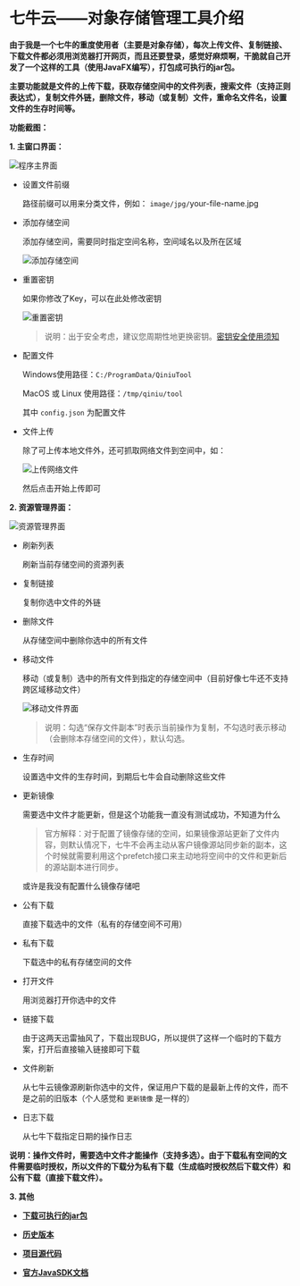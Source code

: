 # 七牛云——对象存储管理工具介绍

**由于我是一个七牛的重度使用者（主要是对象存储），每次上传文件、复制链接、下载文件都必须用浏览器打开网页，而且还要登录，感觉好麻烦啊，干脆就自己开发了一个这样的工具（使用JavaFX编写），打包成可执行的jar包。**

**主要功能就是文件的上传下载，获取存储空间中的文件列表，搜索文件（支持正则表达式），复制文件外链，删除文件，移动（或复制）文件，重命名文件名，设置文件的生存时间等。**

**功能截图：**

**1. 主窗口界面：**

![程序主界面](http://img.blog.csdn.net/20171015221834257?watermark/2/text/aHR0cDovL2Jsb2cuY3Nkbi5uZXQvcXFfMjY5NTQ3NzM=/font/5a6L5L2T/fontsize/400/fill/I0JBQkFCMA==/dissolve/70/gravity/SouthEast)

- 设置文件前缀

    路径前缀可以用来分类文件，例如： `image/jpg/`your-file-name.jpg

- 添加存储空间

    添加存储空间，需要同时指定空间名称，空间域名以及所在区域

    ![添加存储空间](http://img.blog.csdn.net/20171017122858110?watermark/2/text/aHR0cDovL2Jsb2cuY3Nkbi5uZXQvcXFfMjY5NTQ3NzM=/font/5a6L5L2T/fontsize/400/fill/I0JBQkFCMA==/dissolve/70/gravity/SouthEast)

- 重置密钥

    如果你修改了Key，可以在此处修改密钥

    ![重置密钥](http://img.blog.csdn.net/20171017123714044?watermark/2/text/aHR0cDovL2Jsb2cuY3Nkbi5uZXQvcXFfMjY5NTQ3NzM=/font/5a6L5L2T/fontsize/400/fill/I0JBQkFCMA==/dissolve/70/gravity/SouthEast)

    > 说明：出于安全考虑，建议您周期性地更换密钥。[密钥安全使用须知](https://developer.qiniu.com/kodo/kb/1334/the-access-key-secret-key-encryption-key-safe-use-instructions)

- 配置文件

    Windows使用路径：`C:/ProgramData/QiniuTool`

    MacOS 或 Linux 使用路径：`/tmp/qiniu/tool`

    其中 `config.json` 为配置文件

- 文件上传

    除了可上传本地文件外，还可抓取网络文件到空间中，如：

    ![上传网络文件](http://img.blog.csdn.net/20171017152757227?watermark/2/text/aHR0cDovL2Jsb2cuY3Nkbi5uZXQvcXFfMjY5NTQ3NzM=/font/5a6L5L2T/fontsize/400/fill/I0JBQkFCMA==/dissolve/70/gravity/SouthEast)

    然后点击开始上传即可

**2. 资源管理界面：**

![资源管理界面](http://img.blog.csdn.net/20171017153112198?watermark/2/text/aHR0cDovL2Jsb2cuY3Nkbi5uZXQvcXFfMjY5NTQ3NzM=/font/5a6L5L2T/fontsize/400/fill/I0JBQkFCMA==/dissolve/70/gravity/SouthEast)

- 刷新列表
        
    刷新当前存储空间的资源列表
        
- 复制链接

    复制你选中文件的外链

- 删除文件

    从存储空间中删除你选中的所有文件

- 移动文件

    移动（或复制）选中的所有文件到指定的存储空间中（目前好像七牛还不支持跨区域移动文件）
        
    ![移动文件界面](http://img.blog.csdn.net/20171015222512819?watermark/2/text/aHR0cDovL2Jsb2cuY3Nkbi5uZXQvcXFfMjY5NTQ3NzM=/font/5a6L5L2T/fontsize/400/fill/I0JBQkFCMA==/dissolve/70/gravity/SouthEast)

    > 说明：勾选“保存文件副本”时表示当前操作为复制，不勾选时表示移动（会删除本存储空间的文件），默认勾选。

- 生存时间

    设置选中文件的生存时间，到期后七牛会自动删除这些文件

- 更新镜像

    需要选中文件才能更新，但是这个功能我一直没有测试成功，不知道为什么

    > 官方解释：对于配置了镜像存储的空间，如果镜像源站更新了文件内容，则默认情况下，七牛不会再主动从客户镜像源站同步新的副本，这个时候就需要利用这个prefetch接口来主动地将空间中的文件和更新后的源站副本进行同步。

    或许是我没有配置什么镜像存储吧

- 公有下载

    直接下载选中的文件（私有的存储空间不可用）

- 私有下载

    下载选中的私有存储空间的文件

- 打开文件

    用浏览器打开你选中的文件

- 链接下载

    由于这两天迅雷抽风了，下载出现BUG，所以提供了这样一个临时的下载方案，打开后直接输入链接即可下载

- 文件刷新

    从七牛云镜像源刷新你选中的文件，保证用户下载的是最新上传的文件，而不是之前的旧版本（个人感觉和 `更新镜像` 是一样的）

- 日志下载

    从七牛下载指定日期的操作日志

**说明：操作文件时，需要选中文件才能操作（支持多选）。由于下载私有空间的文件需要临时授权，所以文件的下载分为私有下载（生成临时授权然后下载文件）和公有下载（直接下载文件）。**

**3. 其他**

- [**下载可执行的jar包**](http://oq3iwfipo.bkt.clouddn.com/tools/zhazhapan/qiniu.jar?v=1.0.2 "七牛云——对象存储管理工具jar包下载地址")

- [**历史版本**](https://github.com/zhazhapan/qiniu/releases) 

- [**项目源代码**](https://github.com/zhazhapan/qiniu "七牛云——对象存储管理工具项目源码地址")

- [**官方JavaSDK文档**](https://developer.qiniu.com/kodo/sdk/1239/java)